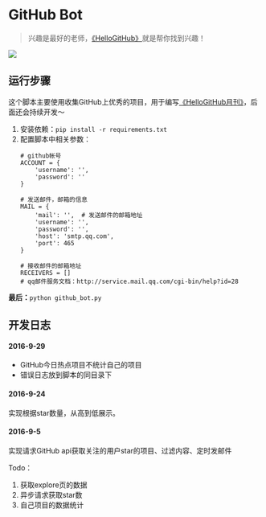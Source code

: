 # GitHub Bot
>兴趣是最好的老师，[《HelloGitHub》](https://github.com/521xueweihan/HelloGitHub)就是帮你找到兴趣！

![](https://github.com/521xueweihan/HelloGitHub/blob/master/01/img/hello-github.jpg)

## 运行步骤
这个脚本主要使用收集GitHub上优秀的项目，用于编写[《HelloGitHub月刊》](https://github.com/521xueweihan/HelloGitHub)，后面还会持续开发～

1. 安装依赖：`pip install -r requirements.txt`
2. 配置脚本中相关参数：
	```
	# github帐号
	ACCOUNT = {
	    'username': '',
	    'password': ''
	}

	# 发送邮件，邮箱的信息
	MAIL = {
	    'mail': '',  # 发送邮件的邮箱地址
	    'username': '',
	    'password': '',
	    'host': 'smtp.qq.com',
	    'port': 465
	}

	# 接收邮件的邮箱地址
	RECEIVERS = []
	# qq邮件服务文档：http://service.mail.qq.com/cgi-bin/help?id=28
	```

**最后：**`python github_bot.py`

## 开发日志
#### 2016-9-29
- GitHub今日热点项目不统计自己的项目
- 错误日志放到脚本的同目录下

#### 2016-9-24
实现根据star数量，从高到低展示。
#### 2016-9-5
实现请求GitHub api获取关注的用户star的项目、过滤内容、定时发邮件

Todo：

1. 获取explore页的数据
2. 异步请求获取star数
3. 自己项目的数据统计
